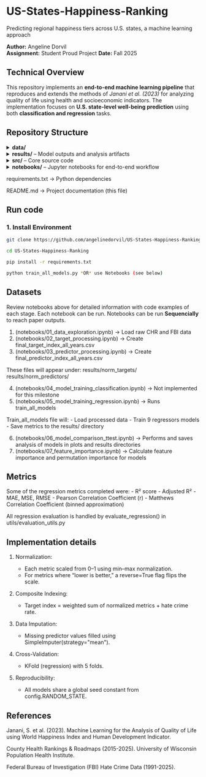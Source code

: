 # US-States-Happiness-Ranking
Predicting regional happiness tiers across U.S. states, a machine learning approach

**Author:** Angeline Dorvil  
**Assignment:** Student Proud Project 
**Date:** Fall 2025  



## Technical Overview

This repository implements an **end-to-end machine learning pipeline** that reproduces and extends the methods of *Janani et al. (2023)* for analyzing quality of life using health and socioeconomic indicators. The implementation focuses on **U.S. state-level well-being prediction** using both **classification and regression** tasks. 



## Repository Structure

<details> <summary><b>data/</b></summary>

 `data/`   ->  Raw source files and intermediate cleaned datasets. 
</details>

<details> <summary><b>results/</b> – Model outputs and analysis artifacts</summary>

 `results/norm_predictors/` -> Normalized predictor variables (X)      

 `results/norm_targets/`    -> Normalized target variables (y)     

 `results/models/`          -> Trained model artifacts (`.joblib`, `.json`, `.csv`) 

 `results/plots/`           -> Saved figures, tables, and visualizations            
</details>

<details> <summary><b>src/</b> – Core source code</summary>

src/config.py	                -> Global constants (paths, random seed, etc.)

src/train_all_models.py	        -> Orchestration script to train and evaluate all models

src/process_predictor_data.py	-> Cleans and normalizes predictor data

src/process_target_data.py	    -> Cleans and normalizes target variable

src/models/	                    -> Individual regression model scripts

├── model_random_forest_regress.py	-> Random Forest Regressor

├── model_decision_tree_regress.py	-> Decision Tree Regressor

├── model_knn_regress.py	        -> k-Nearest Neighbors Regressor

├── model_svm_regress.py	        -> Support Vector Machine Regressor

├── model_xgboost_regress.py	    -> XGBoost Regressor

├── model_ridge_regress.py	        -> Ridge Regressor

├── model_lasso_regress.py	        -> Lasso Regressor

├── model_linear_regress.py	        -> Linear Regressor

├── model_polyn_regress.py	        -> Polynomial Regressor

└── model_mlp_regress.py	        -> Multi-Layer Perceptron (Neural Network) Regressor

src/utils/	                    -> Shared utility modules

├── metrics_utils.py	            -> Metrics and performance calculations

├── evaluation_utils.py	            -> Cross-validation and t-test utilities

└── plots_utils.py	                -> Common plotting functions
</details>

<details> <summary><b>notebooks/</b> – Jupyter notebooks for end-to-end workflow</summary>

notebooks/01_data_exploration.ipynb	

notebooks/02_target_processing.ipynb	

notebooks/03_predictor_processing.ipynb	

notebooks/04_model_training_classification.ipynb	

notebooks/05_model_training_regression.ipynb	

notebooks/06_model_comparison_ttest.ipynb	

notebooks/07_feature_importance.ipynb	
</details>


requirements.txt	            -> Python dependencies

README.md	                    -> Project documentation (this file)

## Run code

### 1. Install Environment
```bash
git clone https://github.com/angelinedorvil/US-States-Happiness-Ranking.git

cd US-States-Happiness-Ranking

pip install -r requirements.txt

python train_all_models.py *OR* use Notebooks (see below)
```

##  Datasets

Review notebooks above for detailed information with code examples of each stage. Each notebook can be run. Notebooks can be run **Sequencially** to reach paper outputs.

1. (notebooks/01_data_exploration.ipynb) -> Load raw CHR and FBI data
2. (notebooks/02_target_processing.ipynb) -> Create final_target_index_all_years.csv
3. (notebooks/03_predictor_processing.ipynb) -> Create final_predictor_index_all_years.csv

These files will appear under:
    results/norm_targets/
    results/norm_predictors/

4. (notebooks/04_model_training_classification.ipynb) -> Not implemented for this milestone
5. (notebooks/05_model_training_regression.ipynb) -> Runs train_all_models

Train_all_models file will:
    - Load processed data
    - Train 9 regressors models
    - Save metrics to the results/ directory

6. (notebooks/06_model_comparison_ttest.ipynb) -> Performs and saves analysis of models in plots and results directories
7. (notebooks/07_feature_importance.ipynb) -> Calculate feature importance and permutation importance for models

## Metrics

Some of the regression metrics completed were:
    - R² score
    - Adjusted R²
    - MAE, MSE, RMSE
    - Pearson Correlation Coefficient (r)
    - Matthews Correlation Coefficient (binned approximation)

All regression evaluation is handled by evaluate_regression() in utils/evaluation_utils.py

## Implementation details

1. Normalization:
    - Each metric scaled from 0–1 using min–max normalization.
    - For metrics where “lower is better,” a reverse=True flag flips the scale.

2. Composite Indexing:
    - Target index = weighted sum of normalized metrics + hate crime rate.

3. Data Imputation:
    - Missing predictor values filled using SimpleImputer(strategy="mean").

4. Cross-Validation:
    - KFold (regression) with 5 folds.

5. Reproducibility:
    - All models share a global seed constant from config.RANDOM_STATE.

## References
Janani, S. et al. (2023). Machine Learning for the Analysis of Quality of Life using World Happiness Index and Human Development Indicator.

County Health Rankings & Roadmaps (2015-2025). University of Wisconsin Population Health Institute.

Federal Bureau of Investigation (FBI) Hate Crime Data (1991-2025).